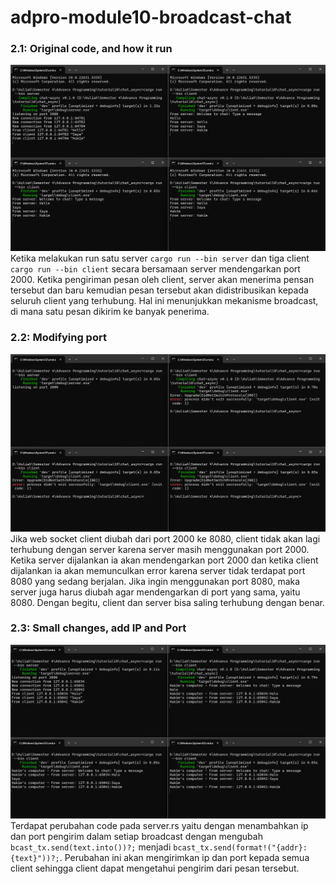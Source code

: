 # adpro-module10-broadcast-chat

### 2.1: Original code, and how it run
![alt text](images/original_code.png)
Ketika melakukan run satu server `cargo run --bin server` dan tiga client `cargo run --bin client` secara bersamaan server mendengarkan port 2000. Ketika pengiriman pesan oleh client, server akan menerima pensan tersebut dan baru kemudian pesan tersebut akan didistribusikan kepada seluruh client yang terhubung. Hal ini menunjukkan mekanisme broadcast, di mana satu pesan dikirim ke banyak penerima.

### 2.2: Modifying port
![alt text](images/beda_port.png)
Jika web socket client diubah dari port 2000 ke 8080, client tidak akan lagi terhubung dengan server karena server masih menggunakan port 2000. Ketika server dijalankan ia akan mendengarkan port 2000 dan ketika client dijalankan ia akan memunculkan error karena server tidak terdapat port 8080 yang sedang berjalan. Jika ingin menggunakan port 8080, maka server juga harus diubah agar mendengarkan di port yang sama, yaitu 8080. Dengan begitu, client dan server bisa saling terhubung dengan benar.

### 2.3: Small changes, add IP and Port
![alt text](images/ip_port.png)
Terdapat perubahan code pada server.rs yaitu dengan menambahkan ip dan port pengirim dalam setiap broadcast dengan mengubah `bcast_tx.send(text.into())?;` menjadi `bcast_tx.send(format!("{addr}:{text}"))?;`. Perubahan ini akan mengirimkan ip dan port kepada semua client sehingga client dapat mengetahui pengirim dari pesan tersebut.